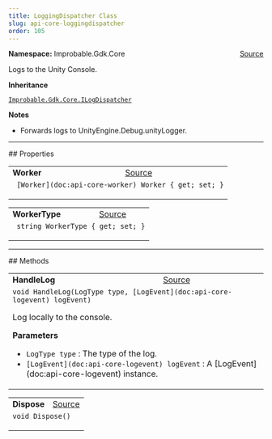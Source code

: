 ```yaml
---
title: LoggingDispatcher Class
slug: api-core-loggingdispatcher
order: 105
---
```


<p><b>Namespace:</b> Improbable.Gdk.Core<span style="float: right"><a href="https://www.github.com/spatialos/gdk-for-unity/blob/0.3.3/workers/unity/Packages/io.improbable.gdk.core/Logging/LoggingDispatcher.cs/#L12">Source</a></span></p>

</p>


<p>Logs to the Unity Console. </p>



</p>
<p><b>Inheritance</b></p>

<code>[Improbable.Gdk.Core.ILogDispatcher](doc:api-core-ilogdispatcher)</code>


</p>
<p><b>Notes</b></p>

- Forwards logs to UnityEngine.Debug.unityLogger. 







</p>
<hr style="width:100%; border-top-color:#d8d8d8" />
## Properties


</p>


<table class="io-api-doc">    <tr>        <td class="io-api-doc-name"><a id="worker"></a><b>Worker</b></td>        <td class="io-api-doc-source"><a href="https://www.github.com/spatialos/gdk-for-unity/blob/0.3.3/workers/unity/Packages/io.improbable.gdk.core/Logging/LoggingDispatcher.cs/#L14">Source</a></td>    </tr>    <tr>        <td class="io-api-doc-content" colspan="2"><code> [Worker](doc:api-core-worker) Worker { get; set; }</code></p></td>    </tr></table>
<table class="io-api-doc">    <tr>        <td class="io-api-doc-name"><a id="workertype"></a><b>WorkerType</b></td>        <td class="io-api-doc-source"><a href="https://www.github.com/spatialos/gdk-for-unity/blob/0.3.3/workers/unity/Packages/io.improbable.gdk.core/Logging/LoggingDispatcher.cs/#L15">Source</a></td>    </tr>    <tr>        <td class="io-api-doc-content" colspan="2"><code> string WorkerType { get; set; }</code></p></td>    </tr></table>





</p>
<hr style="width:100%; border-top-color:#d8d8d8" />
## Methods


</p>


<table class="io-api-doc">    <tr>        <td class="io-api-doc-name"><a id="handlelog-logtype-logevent"></a><b>HandleLog</b></td>        <td class="io-api-doc-source"><a href="https://www.github.com/spatialos/gdk-for-unity/blob/0.3.3/workers/unity/Packages/io.improbable.gdk.core/Logging/LoggingDispatcher.cs/#L22">Source</a></td>    </tr>    <tr>        <td class="io-api-doc-content" colspan="2"><code>void HandleLog(LogType type, [LogEvent](doc:api-core-logevent) logEvent)</code></p>Log locally to the console. </p><b>Parameters</b><ul><li><code>LogType type</code> : The type of the log.</li><li><code>[LogEvent](doc:api-core-logevent) logEvent</code> : A [LogEvent](doc:api-core-logevent) instance.</li></ul></td>    </tr></table>
<table class="io-api-doc">    <tr>        <td class="io-api-doc-name"><a id="dispose"></a><b>Dispose</b></td>        <td class="io-api-doc-source"><a href="https://www.github.com/spatialos/gdk-for-unity/blob/0.3.3/workers/unity/Packages/io.improbable.gdk.core/Logging/LoggingDispatcher.cs/#L41">Source</a></td>    </tr>    <tr>        <td class="io-api-doc-content" colspan="2"><code>void Dispose()</code></p></td>    </tr></table>



